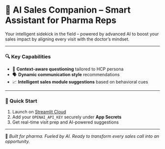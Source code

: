 # 🤖 AI Sales Companion – Smart Assistant for Pharma Reps

Your intelligent sidekick in the field – powered by advanced AI to boost your sales impact by aligning every visit with the doctor’s mindset.

---

### 🔍 Key Capabilities
- 🎯 **Context-aware questioning** tailored to HCP persona  
- 🗣️ **Dynamic communication style** recommendations  
- 📈 **Intelligent sales module suggestions** based on behavioral cues  

---

### 🚀 Quick Start
1. Launch on [Streamlit Cloud](https://streamlit.io/cloud)  
2. Add your `OPENAI_API_KEY` securely under **App Secrets**  
3. Get real-time visit prep and AI-powered suggestions  

---

🧬 *Built for pharma. Fueled by AI. Ready to transform every sales call into an opportunity.*
